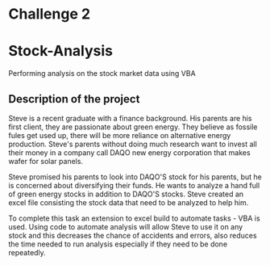 # Challenge 2
# Stock-Analysis

Performing analysis on the stock market data using VBA 

## Description of the project

Steve is a recent graduate with a finance background. His parents are his first client, they are passionate about green energy. They believe as fossile fules get used up, there will be more reliance on alternative energy production. Steve's parents without doing much research want to invest all their money in a company call DAQO new energy corporation that makes wafer for solar panels.

Steve promised his parents to look into DAQO'S stock for his parents, but he is concerned about diversifying their funds. He wants to analyze a hand full of green energy stocks in addition to DAQO'S stocks. Steve created an excel file consisting the stock data that need to be analyzed to help him.

To complete this task an extension to excel build to automate tasks - VBA is used. Using code to automate analysis will allow Steve to use it on any stock and this decreases the chance of accidents and errors, also reduces the time needed to run analysis especially if they need to be done repeatedly.